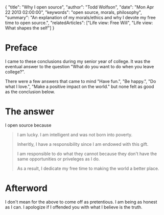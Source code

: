 {
  "title": "Why I open source",
  "author": "Todd Wolfson",
  "date": "Mon Apr 22 2013 02:00:00",
  "keywords": "open source, morals, philosophy",
  "summary": "An explanation of my morals/ethics and why I devote my free time to open source.",
  "relatedArticles": ["Life view: Free Will", "Life view: What shapes the self"]
}

# Preface
I came to these conclusions during my senior year of college. It was the eventual answer to the question "What do you want to do when you leave college?".

There were a few answers that came to mind "Have fun.", "Be happy.", "Do what I love.", "Make a positive impact on the world." but none felt as good as the conclusion below.

# The answer

I open source because

> I am lucky. I am intelligent and was not born into poverty.
>
> Inheritly, I have a responsibility since I am endowed with this gift.
>
> I am responsible to do what they cannot because they don't have the same opportunities or priveleges as I do.
>
> As a result, I dedicate my free time to making the world a better place.

# Afterword

I don't mean for the above to come off as pretentious. I am being as honest as I can. I apologize if I offended you with what I believe is the truth.